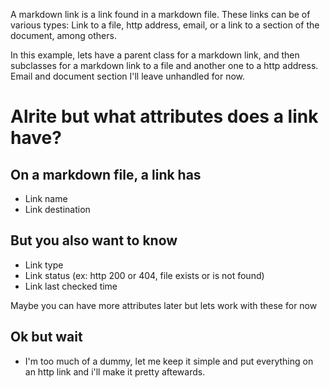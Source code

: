A markdown link is a link found in a markdown file. These links can be of various types: Link to a file, http address, email, or a link to a section of the document, among others.

In this example, lets have a parent class for a markdown link, and then subclasses for a markdown link to a file and another one to a http address. Email and document section I'll leave unhandled for now.

# Alrite but what attributes does a link have?

## On a markdown file, a link has
- Link name
- Link destination 

## But you also want to know
- Link type
- Link status (ex: http 200 or 404, file exists or is not found)
- Link last checked time

Maybe you can have more attributes later but lets work with these for now

## Ok but wait
- I'm too much of a dummy, let me keep it simple and put everything on an http link and i'll make it pretty aftewards.